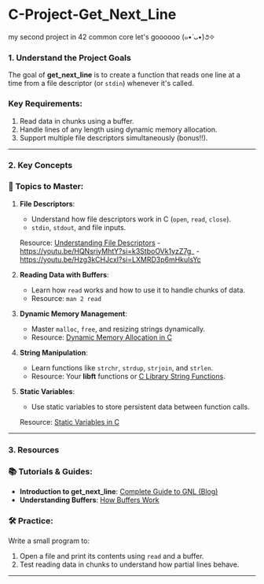 # C-Project-Get_Next_Line
my second project in 42 common core let's goooooo (๑•̀ ᴗ•́)૭✧

### **1. Understand the Project Goals**

The goal of **get_next_line** is to create a function that reads one line at a time from a file descriptor (or `stdin`) whenever it's called.

### Key Requirements:

1. Read data in chunks using a buffer.
2. Handle lines of any length using dynamic memory allocation.
3. Support multiple file descriptors simultaneously (bonus!!).

---

### **2. Key Concepts**

### 📖 Topics to Master:

1. **File Descriptors**:
    - Understand how file descriptors work in C (`open`, `read`, `close`).
    - `stdin`, `stdout`, and file inputs.
    
    Resource:
               [Understanding File Descriptors](https://www.geeksforgeeks.org/input-output-system-calls-c-create-open-close-read-write/)
               - https://youtu.be/HQNsriyMhtY?si=k3StboOVk1yzZ7g_
               - https://youtu.be/Hzg3kCHJcxI?si=LXMRD3p6mHkuIsYc
    
3. **Reading Data with Buffers**:
    - Learn how `read` works and how to use it to handle chunks of data.
    - Resource: `man 2 read`
4. **Dynamic Memory Management**:
    - Master `malloc`, `free`, and resizing strings dynamically.
    - Resource: [Dynamic Memory Allocation in C](https://www.tutorialspoint.com/cprogramming/c_dynamic_memory_allocation.htm)
5. **String Manipulation**:
    - Learn functions like `strchr`, `strdup`, `strjoin`, and `strlen`.
    - Resource: Your **libft** functions or [C Library String Functions](https://cplusplus.com/reference/cstring/).
6. **Static Variables**:
    - Use static variables to store persistent data between function calls.
    
    Resource: [Static Variables in C](https://www.geeksforgeeks.org/static-variables-in-c/)
    

---

### **3. Resources**

### 📚 Tutorials & Guides:

- **Introduction to get_next_line**: [Complete Guide to GNL (Blog)](https://harm-smits.github.io/42docs/projects/get_next_line)
- **Understanding Buffers**: [How Buffers Work](https://www.cs.cmu.edu/afs/cs/academic/class/15492-f07/www/pthreads.html)

### 🛠️ Practice:

Write a small program to:

1. Open a file and print its contents using `read` and a buffer.
2. Test reading data in chunks to understand how partial lines behave.

---
